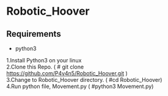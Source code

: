 # Robotic_Hoover
Requirements  
------------
- python3

1.Install Python3 on your linux  
2.Clone this Repo. ( # git clone https://github.com/P4v4n5/Robotic_Hoover.git )  
3.Change to Robotic_Hoover directory. ( #cd Robotic_Hoover)  
4.Run python file, Movement.py ( #python3 Movement.py)  
